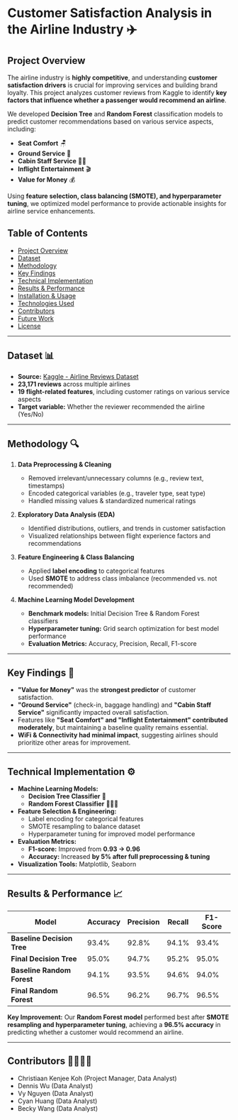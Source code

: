 # **Customer Satisfaction Analysis in the Airline Industry** ✈️  

## **Project Overview**  
The airline industry is **highly competitive**, and understanding **customer satisfaction drivers** is crucial for improving services and building brand loyalty. This project analyzes customer reviews from Kaggle to identify **key factors that influence whether a passenger would recommend an airline**.  

We developed **Decision Tree** and **Random Forest** classification models to predict customer recommendations based on various service aspects, including:  
- **Seat Comfort** 🪑  
- **Ground Service** 🛬  
- **Cabin Staff Service** 👩‍✈️  
- **Inflight Entertainment** 🎬  
- **Value for Money** 💰  

Using **feature selection, class balancing (SMOTE), and hyperparameter tuning**, we optimized model performance to provide actionable insights for airline service enhancements.  

## **Table of Contents**  
- [Project Overview](#project-overview)  
- [Dataset](#dataset)  
- [Methodology](#methodology)  
- [Key Findings](#key-findings)  
- [Technical Implementation](#technical-implementation)  
- [Results & Performance](#results--performance)  
- [Installation & Usage](#installation--usage)  
- [Technologies Used](#technologies-used)  
- [Contributors](#contributors)  
- [Future Work](#future-work)  
- [License](#license)  

---

## **Dataset** 📊  
- **Source:** [Kaggle - Airline Reviews Dataset](https://www.kaggle.com)  
- **23,171 reviews** across multiple airlines  
- **19 flight-related features**, including customer ratings on various service aspects  
- **Target variable:** Whether the reviewer recommended the airline (Yes/No)  

---

## **Methodology** 🔍  
1. **Data Preprocessing & Cleaning**  
   - Removed irrelevant/unnecessary columns (e.g., review text, timestamps)  
   - Encoded categorical variables (e.g., traveler type, seat type)  
   - Handled missing values & standardized numerical ratings  

2. **Exploratory Data Analysis (EDA)**  
   - Identified distributions, outliers, and trends in customer satisfaction  
   - Visualized relationships between flight experience factors and recommendations  

3. **Feature Engineering & Class Balancing**  
   - Applied **label encoding** to categorical features  
   - Used **SMOTE** to address class imbalance (recommended vs. not recommended)  

4. **Machine Learning Model Development**  
   - **Benchmark models:** Initial Decision Tree & Random Forest classifiers  
   - **Hyperparameter tuning:** Grid search optimization for best model performance  
   - **Evaluation Metrics:** Accuracy, Precision, Recall, F1-score  

---

## **Key Findings** 📌  
- **"Value for Money"** was the **strongest predictor** of customer satisfaction.  
- **"Ground Service"** (check-in, baggage handling) and **"Cabin Staff Service"** significantly impacted overall satisfaction.  
- Features like **"Seat Comfort" and "Inflight Entertainment" contributed moderately**, but maintaining a baseline quality remains essential.  
- **WiFi & Connectivity had minimal impact**, suggesting airlines should prioritize other areas for improvement.  

---

## **Technical Implementation** ⚙️  
- **Machine Learning Models:**  
  - **Decision Tree Classifier** 🌲  
  - **Random Forest Classifier** 🌳🌳🌳  
- **Feature Selection & Engineering:**  
  - Label encoding for categorical features  
  - SMOTE resampling to balance dataset  
  - Hyperparameter tuning for improved model performance  
- **Evaluation Metrics:**  
  - **F1-score:** Improved from **0.93 → 0.96**  
  - **Accuracy:** Increased **by 5% after full preprocessing & tuning**  
- **Visualization Tools:** Matplotlib, Seaborn  

---

## **Results & Performance** 📈  
| Model                 | Accuracy | Precision | Recall | F1-Score |  
|----------------------|----------|----------|--------|---------|  
| **Baseline Decision Tree** | 93.4%  | 92.8%  | 94.1%  | 93.4%  |  
| **Final Decision Tree** | 95.0%  | 94.7%  | 95.2%  | 95.0%  |  
| **Baseline Random Forest** | 94.1%  | 93.5%  | 94.6%  | 94.0%  |  
| **Final Random Forest** | 96.5%  | 96.2%  | 96.7%  | 96.5%  |  

**Key Improvement:** Our **Random Forest model** performed best after **SMOTE resampling and hyperparameter tuning**, achieving a **96.5% accuracy** in predicting whether a customer would recommend an airline.  

---

## **Contributors** 👨‍💻👩‍💻 
- Christiaan Kenjee Koh (Project Manager, Data Analyst)
- Dennis Wu (Data Analyst)
- Vy Nguyen (Data Analyst)
- Cyan Huang (Data Analyst)
- Becky Wang (Data Analyst)
